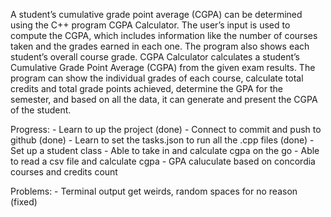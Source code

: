 A student’s cumulative grade point average (CGPA) can be determined using the C++ program CGPA Calculator. The user’s input is used to compute the CGPA, which includes information like the number of courses taken and the grades earned in each one. The program also shows each student’s overall course grade. CGPA Calculator calculates a student’s Cumulative Grade Point Average (CGPA) from the given exam results. The program can show the individual grades of each course, calculate total credits and total grade points achieved, determine the GPA for the semester, and based on all the data, it can generate and present the CGPA of the student. 

Progress:
    - Learn to up the project (done)
    - Connect to commit and push to github (done)
    - Learn to set the tasks.json to run all the .cpp files (done)
    - Set up a student class
    - Able to take in and calculate cgpa on the go
    - Able to read a csv file and calculate cgpa
    - GPA caluculate based on concordia courses and credits count



Problems:
    - Terminal output get weirds, random spaces for no reason (fixed)